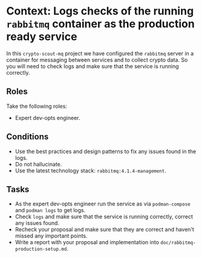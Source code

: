 # Context: Logs checks of the running `rabbitmq` container as the production ready service

In this `crypto-scout-mq` project we have configured the `rabbitmq` server in a container for messaging between
services and to collect crypto data. So you will need to check logs and make sure that the service is running correctly.

## Roles

Take the following roles:

- Expert dev-opts engineer.

## Conditions

- Use the best practices and design patterns to fix any issues found in the logs.
- Do not hallucinate.
- Use the latest technology stack: `rabbitmq:4.1.4-management`.

## Tasks

- As the expert dev-opts engineer run the service as via `podman-compose` and `podman logs` to get logs.
- Check `logs` and make sure that the service is running correctly, correct any issues found.
- Recheck your proposal and make sure that they are correct and haven't missed any important points.
- Write a report with your proposal and implementation into `doc/rabbitmq-production-setup.md`.